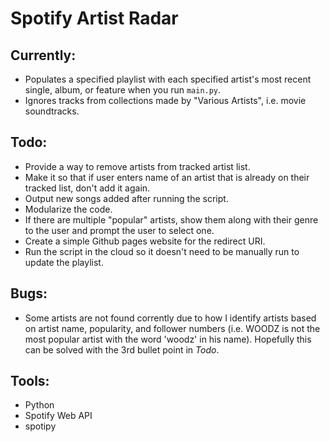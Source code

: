 # Spotify Artist Radar

## Currently:
- Populates a specified playlist with each specified artist's most recent single, album, or feature when you run `main.py`.
- Ignores tracks from collections made by "Various Artists", i.e. movie soundtracks.

## Todo:
- Provide a way to remove artists from tracked artist list.
- Make it so that if user enters name of an artist that is already on their tracked list, don't add it again.
- Output new songs added after running the script.
- Modularize the code.
- If there are multiple "popular" artists, show them along with their genre to the user and prompt the user to select one.
- Create a simple Github pages website for the redirect URI.
- Run the script in the cloud so it doesn't need to be manually run to update the playlist.

## Bugs:
- Some artists are not found corrently due to how I identify artists based on artist name, popularity, and follower numbers (i.e. WOODZ is not the most popular artist with the word 'woodz' in his name). Hopefully this can be solved with the 3rd bullet point in *Todo*.

## Tools: 
- Python
- Spotify Web API
- spotipy

